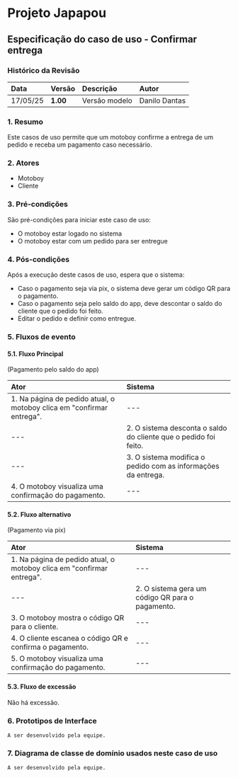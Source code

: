 # Projeto Japapou

## Especificação do caso de uso - Confirmar entrega

### Histórico da Revisão

| Data       | Versão   | Descrição     | Autor           |
| :--------- | :------- | :------------ | :-------------- |
| 17/05/25 | **1.00** | Versão modelo | Danilo Dantas |

### 1. Resumo

Este casos de uso permite que um motoboy confirme a entrega de um pedido e receba um pagamento caso necessário. 

### 2. Atores

-   Motoboy
-   Cliente

### 3. Pré-condições

São pré-condições para iniciar este caso de uso:

-   O motoboy estar logado no sistema
-   O motoboy estar com um pedido para ser entregue

### 4. Pós-condições

Após a execução deste casos de uso, espera que o sistema:

-   Caso o pagamento seja via pix, o sistema deve gerar um código QR para o pagamento.
-   Caso o pagamento seja pelo saldo do app, deve descontar o saldo do cliente que o pedido foi feito.
-   Editar o pedido e definir como entregue.

### 5. Fluxos de evento

#### 5.1. Fluxo Principal
(Pagamento pelo saldo do app)

| Ator | Sistema |
|:-------|:------- |
| 1. Na página de pedido atual, o motoboy clica em "confirmar entrega". | --- |
| --- | 2. O sistema desconta o saldo do cliente que o pedido foi feito. |
| --- | 3. O sistema modifica o pedido com as informações da entrega. |
| 4. O motoboy visualiza uma confirmação do pagamento. | --- |

#### 5.2. Fluxo alternativo
(Pagamento via pix)

| Ator | Sistema |
|:-------|:------- |
| 1. Na página de pedido atual, o motoboy clica em "confirmar entrega". | --- |
| --- | 2. O sistema gera um código QR para o pagamento. |
| 3. O motoboy mostra o código QR para o cliente. | --- |
| 4. O cliente escanea o código QR e confirma o pagamento. | --- |
| 5. O motoboy visualiza uma confirmação do pagamento. | --- |

#### 5.3. Fluxo de excessão 
Não há excessão.

### 6. Prototipos de Interface

`A ser desenvolvido pela equipe.`

### 7. Diagrama de classe de domínio usados neste caso de uso

`A ser desenvolvido pela equipe.`
